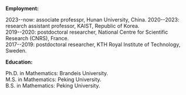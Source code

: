 


**Employment:**

2023--now:  associate professpr, Hunan University, China. 
2020--2023: research assistant professor, KAIST, Republic of Korea.  
2019--2020: postdoctoral researcher, National Centre for Scientific Research (CNRS), France.  
2017--2019: postdoctoral researcher, KTH Royal Institute of Technology, Sweden.  

**Education:**

Ph.D. in Mathematics: Brandeis University.  
M.S. in Mathematics: Peking University.  
B.S. in Mathematics: Peking University.
